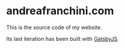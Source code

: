 andreafranchini.com
===============

This is the source code of my website.

Its last iteration has been built with [GatsbyJS](https://www.gatsbyjs.com/).
